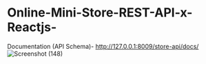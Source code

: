 # Online-Mini-Store-REST-API-x-Reactjs-

Documentation (API Schema)- http://127.0.0.1:8009/store-api/docs/
![Screenshot (148)](https://user-images.githubusercontent.com/95058684/182505662-6a60ba79-620f-49a8-9864-6575b7353aa8.png)
